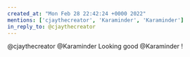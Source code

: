```yaml
---
created_at: "Mon Feb 28 22:42:24 +0000 2022"
mentions: ['cjaythecreator', 'Karaminder', 'Karaminder']
in_reply_to: @cjaythecreator
---
```


@cjaythecreator @Karaminder Looking good @Karaminder !